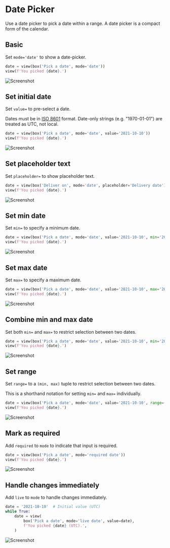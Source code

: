 # Date Picker

Use a date picker to pick a date within a range. A date picker is a compact form of the calendar.

## Basic

Set `mode='date'` to show a date-picker.


```py
date = view(box('Pick a date', mode='date'))
view(f'You picked {date}.')
```


![Screenshot](assets/screenshots/date_basic.png)


## Set initial date

Set `value=` to pre-select a date.

Dates must be in [ISO 8601](https://en.wikipedia.org/wiki/ISO_8601) format.
Date-only strings (e.g. "1970-01-01") are treated as UTC, not local.


```py
date = view(box('Pick a date', mode='date', value='2021-10-10'))
view(f'You picked {date}.')
```


![Screenshot](assets/screenshots/date_value.png)


## Set placeholder text

Set `placeholder=` to show placeholder text.


```py
date = view(box('Deliver on', mode='date', placeholder='Delivery date'))
view(f'You picked {date}.')
```


![Screenshot](assets/screenshots/date_placeholder.png)


## Set min date

Set `min=` to specify a minimum date.


```py
date = view(box('Pick a date', mode='date', value='2021-10-10', min='2019-01-01'))
view(f'You picked {date}.')
```


![Screenshot](assets/screenshots/date_min.png)


## Set max date

Set `max=` to specify a maximum date.


```py
date = view(box('Pick a date', mode='date', value='2021-10-10', max='2022-12-31'))
view(f'You picked {date}.')
```


![Screenshot](assets/screenshots/date_max.png)


## Combine min and max date

Set both `min=` and `max=` to restrict selection between two dates.


```py
date = view(box('Pick a date', mode='date', value='2021-10-10', min='2019-01-01', max='2022-12-31'))
view(f'You picked {date}.')
```


![Screenshot](assets/screenshots/date_min_max.png)


## Set range

Set `range=` to a `(min, max)` tuple to restrict selection between two dates.

This is a shorthand notation for setting `min=` and `max=` individually.


```py
date = view(box('Pick a date', mode='date', value='2021-10-10', range=('2019-01-01', '2022-12-31')))
view(f'You picked {date}.')
```


![Screenshot](assets/screenshots/date_range.png)


## Mark as required

Add `required` to `mode` to indicate that input is required.


```py
date = view(box('Pick a date', mode='required date'))
view(f'You picked {date}.')
```


![Screenshot](assets/screenshots/date_required.png)


## Handle changes immediately

Add `live` to `mode` to handle changes immediately.


```py
date = '2021-10-10'  # Initial value (UTC)
while True:
    date = view(
        box('Pick a date', mode='live date', value=date),
        f'You picked {date} (UTC).',
    )
```


![Screenshot](assets/screenshots/date_live.png)
